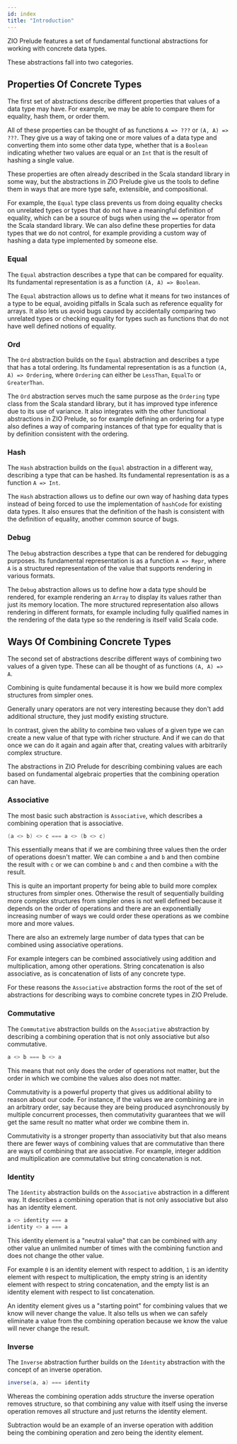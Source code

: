 ```yaml
---
id: index
title: "Introduction"
---
```


ZIO Prelude features a set of fundamental functional abstractions for working with concrete data types.

These abstractions fall into two categories.

## Properties Of Concrete Types

The first set of abstractions describe different properties that values of a data type may have. For example, we may be able to compare them for equality, hash them, or order them.

All of these properties can be thought of as functions `A => ???` or `(A, A) => ???`. They give us a way of taking one or more values of a data type and converting them into some other data type, whether that is a `Boolean` indicating whether two values are equal or an `Int` that is the result of hashing a single value.

These properties are often already described in the Scala standard library in some way, but the abstractions in ZIO Prelude give us the tools to define them in ways that are more type safe, extensible, and compositional.

For example, the `Equal` type class prevents us from doing equality checks on unrelated types or types that do not have a meaningful definition of equality, which can be a source of bugs when using the `==` operator from the Scala standard library. We can also define these properties for data types that we do not control, for example providing a custom way of hashing a data type implemented by someone else.

### Equal

The `Equal` abstraction describes a type that can be compared for equality. Its fundamental representation is as a function `(A, A) => Boolean`.

The `Equal` abstraction allows us to define what it means for two instances of a type to be equal, avoiding pitfalls in Scala such as reference equality for arrays. It also lets us avoid bugs caused by accidentally comparing two unrelated types or checking equality for types such as functions that do not have well defined notions of equality.

### Ord

The `Ord` abstraction builds on the `Equal` abstraction and describes a type that has a total ordering. Its fundamental representation is as a function `(A, A) => Ordering`, where `Ordering` can either be `LessThan`, `EqualTo` or `GreaterThan`.

The `Ord` abstraction serves much the same purpose as the `Ordering` type class from the Scala standard library, but it has improved type inference due to its use of variance. It also integrates with the other functional abstractions in ZIO Prelude, so for example defining an ordering for a type also defines a way of comparing instances of that type for equality that is by definition consistent with the ordering.

### Hash

The `Hash` abstraction builds on the `Equal` abstraction in a different way, describing a type that can be hashed. Its fundamental representation is as a function `A => Int`.

The `Hash` abstraction allows us to define our own way of hashing data types instead of being forced to use the implementation of `hashCode` for existing data types. It also ensures that the definition of the hash is consistent with the definition of equality, another common source of bugs.

### Debug

The `Debug` abstraction describes a type that can be rendered for debugging purposes. Its fundamental representation is as a function `A => Repr`, where `A` is a structured representation of the value that supports rendering in various formats.

The `Debug` abstraction allows us to define how a data type should be rendered, for example rendering an `Array` to display its values rather than just its memory location. The more structured representation also allows rendering in different formats, for example including fully qualified names in the rendering of the data type so the rendering is itself valid Scala code.

## Ways Of Combining Concrete Types

The second set of abstractions describe different ways of combining two values of a given type. These can all be thought of as functions `(A, A) => A`.

Combining is quite fundamental because it is how we build more complex structures from simpler ones.

Generally unary operators are not very interesting because they don't add additional structure, they just modify existing structure.

In contrast, given the ability to combine two values of a given type we can create a new value of that type with richer structure. And if we can do that once we can do it again and again after that, creating values with arbitrarily complex structure.

The abstractions in ZIO Prelude for describing combining values are each based on fundamental algebraic properties that the combining operation can have.

### Associative

The most basic such abstraction is `Associative`, which describes a combining operation that is associative.

```scala
(a <> b) <> c === a <> (b <> c)
```

This essentially means that if we are combining three values then the order of operations doesn't matter. We can combine `a` and `b` and then combine the result with `c` or we can combine `b` and `c` and then combine `a` with the result.

This is quite an important property for being able to build more complex structures from simpler ones. Otherwise the result of sequentially building more complex structures from simpler ones is not well defined because it depends on the order of operations and there are an exponentially increasing number of ways we could order these operations as we combine more and more values.

There are also an extremely large number of data types that can be combined using associative operations.

For example integers can be combined associatively using addition and multiplication, among other operations. String concatenation is also associative, as is concatenation of lists of any concrete type.

For these reasons the `Associative` abstraction forms the root of the set of abstractions for describing ways to combine concrete types in ZIO Prelude.

### Commutative

The `Commutative` abstraction builds on the `Associative` abstraction by describing a combining operation that is not only associative but also commutative.

```scala
a <> b === b <> a
```

This means that not only does the order of operations not matter, but the order in which we combine the values also does not matter.

Commutativity is a powerful property that gives us additional ability to reason about our code. For instance, if the values we are combining are in an arbitrary order, say because they are being produced asynchronously by multiple concurrent processes, then commutativity guarantees that we will get the same result no matter what order we combine them in.

Commutativity is a stronger property than associativity but that also means there are fewer ways of combining values that are commutative than there are ways of combining that are associative. For example, integer addition and multiplication are commutative but string concatenation is not.

### Identity

The `Identity` abstraction builds on the `Associative` abstraction in a different way. It describes a combining operation that is not only associative but also has an identity element.

```scala
a <> identity === a
identity <> a === a
```

This identity element is a "neutral value" that can be combined with any other value an unlimited number of times with the combining function and does not change the other value.

For example `0` is an identity element with respect to addition, `1` is an identity element with respect to multiplication, the empty string is an identity element with respect to string concatenation, and the empty list is an identity element with respect to list concatenation.

An identity element gives us a "starting point" for combining values that we know will never change the value. It also tells us when we can safely eliminate a value from the combining operation because we know the value will never change the result.

### Inverse

The `Inverse` abstraction further builds on the `Identity` abstraction with the concept of an inverse operation.

```scala
inverse(a, a) === identity
```

Whereas the combining operation adds structure the inverse operation removes structure, so that combining any value with itself using the inverse operation removes all structure and just returns the identity element.

Subtraction would be an example of an inverse operation with addition being the combining operation and zero being the identity element.
